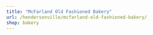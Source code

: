 ```yaml
---
title: "McFarland Old Fashioned Bakery"
url: /hendersonville/mcfarland-old-fashioned-bakery/
shop: bakery
---
```

